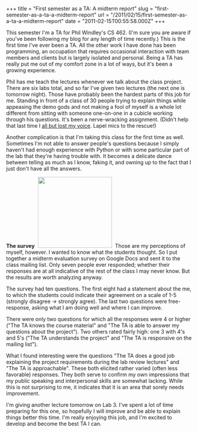 +++
title = "First semester as a TA: A midterm report"
slug = "first-semester-as-a-ta-a-midterm-report"
url = "/2011/02/15/first-semester-as-a-ta-a-midterm-report"
date = "2011-02-15T00:55:58.000Z"
+++

This semester I'm a TA for Phil Windley's CS 462. (I'm sure you are aware if you've been following my blog for any length of time recently.) This is the first time I've ever been a TA. All the other work I have done has been programming, an occupation that requires occasional interaction with team members and clients but is largely isolated and personal. Being a TA has really put me out of my comfort zone in a lot of ways, but it's been a growing experience.

Phil has me teach the lectures whenever we talk about the class project. There are six labs total, and so far I've given two lectures (the next one is tomorrow night). Those have probably been the hardest parts of this job for me. Standing in front of a class of 30 people trying to explain things while appeasing the demo gods and not making a fool of myself is a whole lot different from sitting with someone one-on-one in a cubicle working through his questions. It's been a nerve-wracking assignment. (Didn't help that last time I <a href="http://twitter.com/snay2/statuses/30417722235949056">all but lost my voice</a>. Lapel mics to the rescue!)

Another complication is that I'm taking this class for the first time as well. Sometimes I'm not able to answer people's questions because I simply haven't had enough experience with Python or with some particular part of the lab that they're having trouble with. It becomes a delicate dance between telling as much as I know, faking it, and owning up to the fact that I just don't have all the answers.

<strong>The survey</strong>
<img alt="" src="http://scnay-images.s3.amazonaws.com/globalconstant/midterm-evaluation.png" title="Midterm evaluation" class="alignright" style="margin: 0 5px;" width="200" height="192" />
Those are my perceptions of myself, however. I wanted to know what the students thought. So I put together a midterm evaluation survey on Google Docs and sent it to the class mailing list. Only seven people ever responded; whether their responses are at all indicative of the rest of the class I may never know. But the results are worth analyzing anyway.

The survey had ten questions. The first eight had a statement about the me, to which the students could indicate their agreement on a scale of 1-5 (strongly disagree -> strongly agree). The last two questions were free-response, asking what I am doing well and where I can improve.

There were only two questions for which all the responses were 4 or higher ("The TA knows the course material" and "The TA is able to answer my questions about the project"). Two others rated fairly high: one 3 with 4's and 5's ("The TA understands the project" and "The TA is responsive on the mailing list").

What I found interesting were the questions "The TA does a good job explaining the project requirements during the lab review lectures" and "The TA is approachable". These both elicited rather varied (often less favorable) responses. They both serve to confirm my own impressions that my public speaking and interpersonal skills are somewhat lacking. While this is not surprising to me, it indicates that it is an area that sorely needs improvement.

I'm giving another lecture tomorrow on Lab 3. I've spent a lot of time preparing for this one, so hopefully I will improve and be able to explain things better this time. I'm really enjoying this job, and I'm excited to develop and become the best TA I can.
